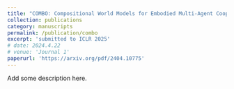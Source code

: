 ```yaml
---
title: "COMBO: Compositional World Models for Embodied Multi-Agent Cooperation"
collection: publications
category: manuscripts
permalink: /publication/combo
excerpt: 'submitted to ICLR 2025'
# date: 2024.4.22
# venue: 'Journal 1'
paperurl: 'https://arxiv.org/pdf/2404.10775'
---
```


Add some description here.